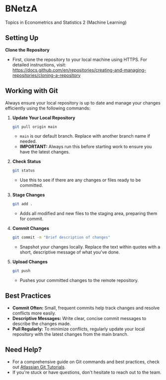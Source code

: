 # BNetzA
Topics in Econometrics and Statistics 2 (Machine Learning)



## Setting Up
**Clone the Repository**
- First, clone the repository to your local machine using HTTPS. For detailed instructions, visit:
https://docs.github.com/en/repositories/creating-and-managing-repositories/cloning-a-repository


## Working with Git
Always ensure your local repository is up to date and manage your changes efficiently using the following commands:

1. **Update Your Local Repository**
    ```bash
    git pull origin main
    ```
    - `main` is our default branch. Replace with another branch name if needed.
    - **IMPORTANT:** Always run this before starting work to ensure you have the latest changes.

2. **Check Status**
    ```bash
    git status
    ```
    - Use this to see if there are any changes or files ready to be committed.

3. **Stage Changes**
    ```bash
    git add .
    ```
    - Adds all modified and new files to the staging area, preparing them for commit.

4. **Commit Changes**
    ```bash
    git commit -m "Brief description of changes"
    ```
    - Snapshot your changes locally. Replace the text within quotes with a short, descriptive message of what you've done.

5. **Upload Changes**
    ```bash
    git push
    ```
    - Pushes your committed changes to the remote repository.

## Best Practices
- **Commit Often:** Small, frequent commits help track changes and resolve conflicts more easily.
- **Descriptive Messages:** Write clear, concise commit messages to describe the changes made.
- **Pull Regularly:** To minimize conflicts, regularly update your local repository with the latest changes from the main branch.

## Need Help?
- For a comprehensive guide on Git commands and best practices, check out [Atlassian Git Tutorials](https://www.atlassian.com/git/tutorials).
- If you're stuck or have questions, don't hesitate to reach out to the team.

